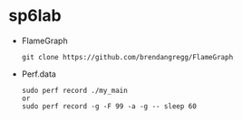 # sp6lab
- FlameGraph
  ```
  git clone https://github.com/brendangregg/FlameGraph
  ```
- Perf.data
  ```
  sudo perf record ./my_main
  or
  sudo perf record -g -F 99 -a -g -- sleep 60
  ```
